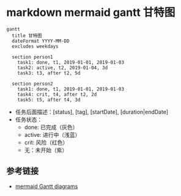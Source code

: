 # markdown mermaid gantt 甘特图

```mermaid
gantt
  title 甘特图
  dateFormat YYYY-MM-DD
  excludes weekdays

  section person1
    task1: done, t1, 2019-01-01, 2019-01-03
    task2: active, t2, 2019-01-04, 3d
    task3: t3, after t2, 5d

  section person2
    task1: done, t1, 2019-01-01, 2019-01-03
    task4: crit, t4, after t2, 2d
    task5: t5, after t4, 3d
```

- 任务后面描述：[status], [tag], [startDate], [duration|endDate]
- 任务状态：
    - done: 已完成（灰色）
    - active: 进行中（浅蓝）
    - crit: 风险（红色）
    - 无：未开始（紫）

## 参考链接

- [mermaid Gantt diagrams](https://mermaid.js.org/syntax/gantt.html)
